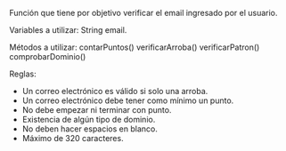 Función que tiene por objetivo verificar el email ingresado por el usuario. 

Variables a utilizar: 
String email.

Métodos a utilizar: 
contarPuntos()
verificarArroba()
verificarPatron()
comprobarDominio() 

Reglas: 
- Un correo electrónico es válido si solo una arroba. 
- Un correo electrónico debe tener como mínimo un punto. 
- No debe empezar ni terminar con punto. 
- Existencia de algún tipo de dominio. 
- No deben hacer espacios en blanco. 
- Máximo de 320 caracteres. 
